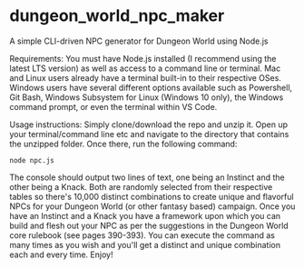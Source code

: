 # dungeon_world_npc_maker
A simple CLI-driven NPC generator for Dungeon World using Node.js

Requirements:
You must have Node.js installed (I recommend using the latest LTS version) as well as access to a command line or terminal. Mac and Linux users already have a terminal built-in to their respective OSes. Windows users have several different options available such as Powershell, Git Bash, Windows Subsystem for Linux (Windows 10 only), the Windows command prompt, or even the terminal within VS Code.

Usage instructions:
Simply clone/download the repo and unzip it. Open up your terminal/command line etc and navigate to the directory that contains the unzipped folder. Once there, run the following command:

`node npc.js`

The console should output two lines of text, one being an Instinct and the other being a Knack. Both are randomly selected from their respective tables so there's 10,000 distinct combinations to create unique and flavorful NPCs for your Dungeon World (or other fantasy based) campaign. Once you have an Instinct and a Knack you have a framework upon which you can build and flesh out your NPC as per the suggestions in the Dungeon World core rulebook (see pages 390-393). You can execute the command as many times as you wish and you'll get a distinct and unique combination each and every time. Enjoy!
